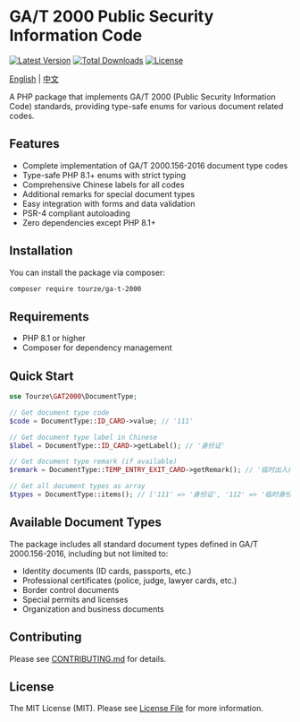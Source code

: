 # GA/T 2000 Public Security Information Code

[![Latest Version](https://img.shields.io/packagist/v/tourze/ga-t-2000.svg?style=flat-square)](https://packagist.org/packages/tourze/ga-t-2000)
[![Total Downloads](https://img.shields.io/packagist/dt/tourze/ga-t-2000.svg?style=flat-square)](https://packagist.org/packages/tourze/ga-t-2000)
[![License](https://img.shields.io/packagist/l/tourze/ga-t-2000.svg?style=flat-square)](https://packagist.org/packages/tourze/ga-t-2000)

[English](README.md) | [中文](README.zh-CN.md)

A PHP package that implements GA/T 2000 (Public Security Information Code) standards, providing type-safe enums for various document related codes.

## Features

- Complete implementation of GA/T 2000.156-2016 document type codes
- Type-safe PHP 8.1+ enums with strict typing
- Comprehensive Chinese labels for all codes
- Additional remarks for special document types
- Easy integration with forms and data validation
- PSR-4 compliant autoloading
- Zero dependencies except PHP 8.1+

## Installation

You can install the package via composer:

```bash
composer require tourze/ga-t-2000
```

## Requirements

- PHP 8.1 or higher
- Composer for dependency management

## Quick Start

```php
use Tourze\GAT2000\DocumentType;

// Get document type code
$code = DocumentType::ID_CARD->value; // '111'

// Get document type label in Chinese
$label = DocumentType::ID_CARD->getLabel(); // '身份证'

// Get document type remark (if available)
$remark = DocumentType::TEMP_ENTRY_EXIT_CARD->getRemark(); // '临时出入内部单位证'

// Get all document types as array
$types = DocumentType::items(); // ['111' => '身份证', '112' => '临时身份证', ...]
```

## Available Document Types

The package includes all standard document types defined in GA/T 2000.156-2016, including but not limited to:

- Identity documents (ID cards, passports, etc.)
- Professional certificates (police, judge, lawyer cards, etc.)
- Border control documents
- Special permits and licenses
- Organization and business documents

## Contributing

Please see [CONTRIBUTING.md](CONTRIBUTING.md) for details.

## License

The MIT License (MIT). Please see [License File](LICENSE) for more information.
